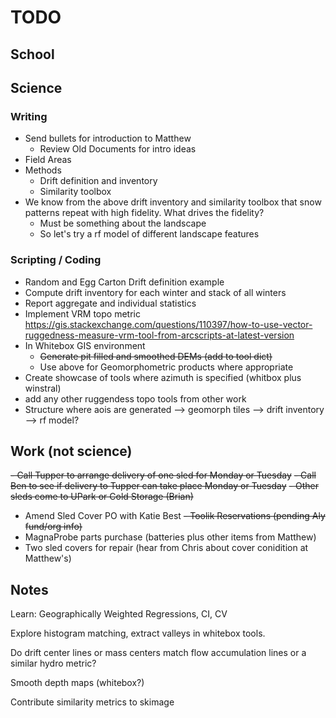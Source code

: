 # TODO

## School

## Science
### Writing
-   Send bullets for introduction to Matthew
    -   Review Old Documents for intro ideas
-   Field Areas
-   Methods
    -   Drift definition and inventory
    -   Similarity toolbox
-   We know from the above drift inventory and similarity toolbox that snow patterns repeat with high fidelity. What drives the fidelity?
    -   Must be something about the landscape
    -   So let's try a rf model of different landscape features

### Scripting / Coding
-   Random and Egg Carton Drift definition example
-   Compute drift inventory for each winter and stack of all winters
-   Report aggregate and individual statistics
-   Implement VRM topo metric    <https://gis.stackexchange.com/questions/110397/how-to-use-vector-ruggedness-measure-vrm-tool-from-arcscripts-at-latest-version>
-   In Whitebox GIS environment
    -   ~~Generate pit filled and smoothed DEMs (add to tool dict)~~
    -   Use above for Geomorphometric products where appropriate
-   Create showcase of tools where azimuth is specified (whitbox plus winstral)
-   add any other ruggendess topo tools from other work
-   Structure where aois are generated --> geomorph tiles --> drift inventory --> rf model?

## Work (not science)
~~- Call Tupper to arrange delivery of one sled for Monday or Tuesday~~
~~- Call Ben to see if delivery to Tupper can take place Monday or Tuesday~~
~~- Other sleds come to UPark or Cold Storage (Brian)~~
- Amend Sled Cover PO with Katie Best
~~- Toolik Reservations ~~(pending Aly fund/org info)~~~~
- MagnaProbe parts purchase (batteries plus other items from Matthew)
- Two sled covers for repair (hear from Chris about cover conidition at Matthew's)

## Notes
Learn: Geographically Weighted Regressions, CI, CV

Explore histogram matching, extract valleys in whitebox tools.

Do drift center lines or mass centers match flow accumulation lines or a similar hydro metric?

Smooth depth maps (whitebox?)

Contribute similarity metrics to skimage

